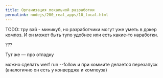 ```yaml
---
title: Организация локальной разработки
permalink: nodejs/200_real_apps/10_local.html
---
```


TODO: тру вэй - миникуб, но разработчики могут уже уметь в докер композ. И он может быть тупо удобнее или есть какие-то наработки.

???

Тут же — про отладку



можно сделать werf run --follow и при коммите делается перезапуск (аналогично он есть у конверджа и компоуза)

